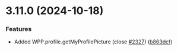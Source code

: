 # 3.11.0 (2024-10-18)


### Features

* Added WPP.profile.getMyProfilePicture (close [#2327](https://github.com/wppconnect-team/wa-js/issues/2327)) ([b863dcf](https://github.com/wppconnect-team/wa-js/commit/b863dcfe1badacdeaf8bc39ab9a877a42f7ca9bb))



